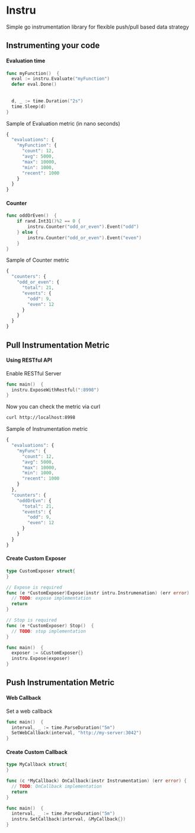 # Instru

Simple go instrumentation library for flexible push/pull based data strategy

## Instrumenting your code

#### Evaluation time

```go
func myFunction()  {
  eval := instru.Evaluate("myFunction")
  defer eval.Done()
  
  
  d, _ := time.Duration("2s")
  time.Sleep(d)
}
```

Sample of Evaluation metric (in nano seconds) 
```js
{
  "evaluations": {
    "myFunction": {
      "count": 12,
      "avg": 5000,
      "max": 10000,
      "min": 1000,
      "recent": 1000
    }
  }
}
```

#### Counter

```go
func oddOrEven()  {
	if rand.Int31()%2 == 0 {
		instru.Counter("odd_or_even").Event("odd")
	} else {
		instru.Counter("odd_or_even").Event("even")
	}
}
```

Sample of Counter metric 
```js
{
  "counters": {
    "odd_or_even": {
      "total": 21,
      "events": {
        "odd": 9,
        "even": 12
      }
    }
  }
}
```

## Pull Instrumentation Metric 

#### Using RESTful API

Enable RESTful Server
```go
func main()  {
  instru.ExposeWithRestful(":8998")
}
```

Now you can check the metric via curl
```sh
curl http://localhost:8998
```

Sample of Instrumentation metric
```js
{
  "evaluations": {
    "myFunc": {
      "count": 12,
      "avg": 5000,
      "max": 10000,
      "min": 1000,
      "recent": 1000
    }
  },
  "counters": {
    "oddOrEvn": {
      "total": 21,
      "events": {
        "odd": 9,
        "even": 12
      }
    }
  }
}
```

#### Create Custom Exposer

```go
type CustomExposer struct{
}

// Expose is required
func (e *CustomExposer)Expose(instr intru.Instrumenation) (err error)  {
  // TODO: expose implementation
  return
}

// Stop is required 
func (e *CustomExposer) Stop()  {
  // TODO: stop implementation
}
```
```go
func main()  {
  exposer := &CustomExposer{}
  instru.Expose(exposer)
}
```

## Push Instrumentation Metric 

#### Web Callback

Set a web callback
```go
func main()  {
  interval, _ := time.ParseDuration("5m")
  SetWebCallback(interval, "http://my-server:3042")
}
```

#### Create Custom Callback

```go
type MyCallback struct{
}

func (c *MyCallback) OnCallback(instr Instrumentation) (err error) {
  // TODO: OnCallback implementation
  return
}
```
```go
func main()  {
  interval, _ := time.ParseDuration("5m")
  instru.SetCallback(interval, &MyCallback{})  
}
```
